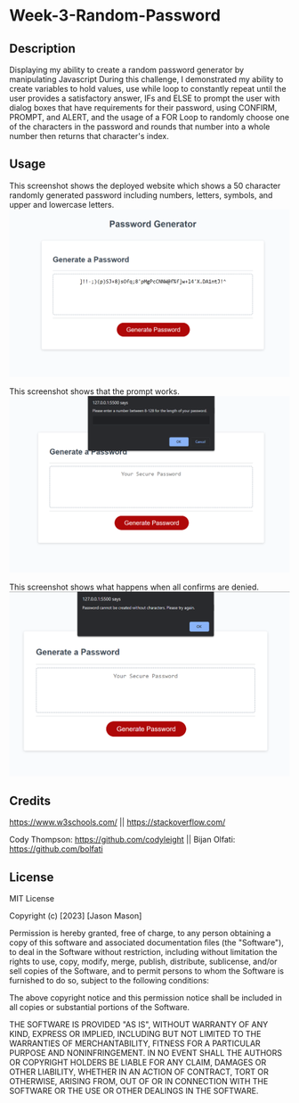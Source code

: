 # Week-3-Random-Password

## Description
Displaying my ability to create a random password generator by manipulating Javascript During this challenge, I demonstrated my ability to create variables to hold values, use while loop to constantly repeat until the user provides a satisfactory answer, IFs and ELSE to prompt the user with dialog boxes that have requirements for their password, using CONFIRM, PROMPT, and ALERT, and the usage of a FOR Loop to randomly choose one of the characters in the password and rounds that number into a whole number then returns that character's index.

## Usage
This screenshot shows the deployed website which shows a 50 character randomly generated password including numbers, letters, symbols, and upper and lowercase letters.
![Working Generator](image.png)

This screenshot shows that the prompt works.
![Prompt Box](image-1.png)

This screenshot shows what happens when all confirms are denied.
![If all prompts are denied](image-2.png)

## Credits
https://www.w3schools.com/ ||
https://stackoverflow.com/

Cody Thompson: https://github.com/codyleight ||
Bijan Olfati: https://github.com/bolfati

## License
MIT License

Copyright (c) [2023] [Jason Mason]

Permission is hereby granted, free of charge, to any person obtaining a copy of this software and associated documentation files (the "Software"), to deal in the Software without restriction, including without limitation the rights to use, copy, modify, merge, publish, distribute, sublicense, and/or sell copies of the Software, and to permit persons to whom the Software is furnished to do so, subject to the following conditions:

The above copyright notice and this permission notice shall be included in all copies or substantial portions of the Software.

THE SOFTWARE IS PROVIDED "AS IS", WITHOUT WARRANTY OF ANY KIND, EXPRESS OR IMPLIED, INCLUDING BUT NOT LIMITED TO THE WARRANTIES OF MERCHANTABILITY, FITNESS FOR A PARTICULAR PURPOSE AND NONINFRINGEMENT. IN NO EVENT SHALL THE AUTHORS OR COPYRIGHT HOLDERS BE LIABLE FOR ANY CLAIM, DAMAGES OR OTHER LIABILITY, WHETHER IN AN ACTION OF CONTRACT, TORT OR OTHERWISE, ARISING FROM, OUT OF OR IN CONNECTION WITH THE SOFTWARE OR THE USE OR OTHER DEALINGS IN THE SOFTWARE.